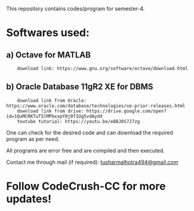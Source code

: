 This repository contains codes/program for semester-4.

# Softwares used:

   ## a) Octave for MATLAB
        download link: https://www.gnu.org/software/octave/download.html
        
  ## b) Oracle Database 11gR2 XE for DBMS
        download link from Oracle: https://www.oracle.com/database/technologies/xe-prior-releases.html
        download link from drive: https://drive.google.com/open?id=1QuMCRKTuTSlMPbxxpY0j0f1Ug5vdAydd
        Youtube tutorial: https://youtu.be/e8BJ0S7J7zg
  
One can check for the desired code and can download the required program as per need.

All programs are error free and are compiled and then executed.

Contact me through mail (if required): tusharmalhotra494@gmail.com


# Follow CodeCrush-CC for more updates! 
